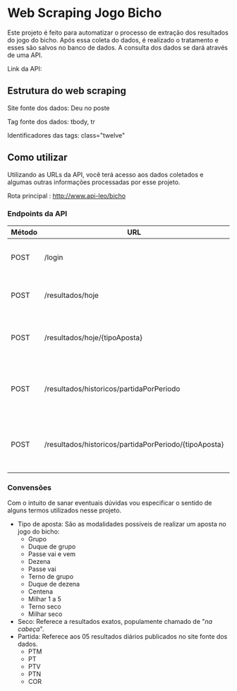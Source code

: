 # Web Scraping Jogo Bicho

Este projeto é feito para automatizar o processo de extração dos 
resultados do jogo do bicho. Após essa coleta do dados, é realizado o
tratamento e esses são salvos no banco de dados. A consulta dos dados 
se dará através de uma API.

Link da API: 

## Estrutura do web scraping

Site fonte dos dados: Deu no poste

Tag fonte dos dados: tbody, tr

Identificadores das tags: class="twelve"

## Como utilizar

Utilizando as URLs da API, você terá acesso aos dados coletados e algumas outras informações processadas por esse projeto.

Rota principal : http://www.api-leo/bicho

### Endpoints da API


| Método | URL | Descrição|
|--------|---------|------|
| POST| /login | Retorna o token de autenticação do usuário.|
| POST | /resultados/hoje | Retorna o resultado do jogo da data atual. |
| POST | /resultados/hoje/{tipoAposta} | Retorna o resultado do tipo de aposta especificado. |
| POST | /resultados/historicos/partidaPorPeriodo | Retorna o historico dos resultados de uma partida por período  |
| POST| /resultados/historicos/partidaPorPeriodo/{tipoAposta}| Retorna o histórico de resultado de um tipo de aposta num período |

### Convensões
Com o intuito de sanar eventuais dúvidas vou especificar o sentido de alguns termos utilizados nesse projeto.
- Tipo de aposta: São as modalidades possíveis de realizar um aposta no jogo do bicho:
    - Grupo
    - Duque de grupo
    - Passe vai e vem
    - Dezena
    - Passe vai
    - Terno de grupo
    - Duque de dezena
    - Centena
    - Milhar 1 a 5
    - Terno seco
    - Milhar seco
- Seco: Referece a resultados exatos,  populamente chamado de "_na cabeça_". 
- Partida: Referece aos 05 resultados diários publicados no site fonte dos dados.
    - PTM
    - PT
    - PTV
    - PTN
    - COR


